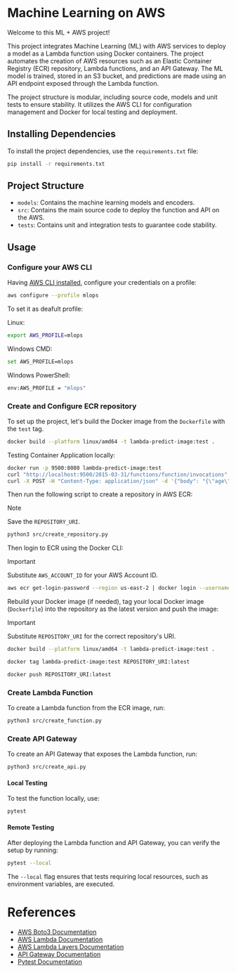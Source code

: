 # Machine Learning on AWS

Welcome to this ML + AWS project!

This project integrates Machine Learning (ML) with AWS services to deploy a model as a Lambda function using Docker containers. The project automates the creation of AWS resources such as an Elastic Container Registry (ECR) repository, Lambda functions, and an API Gateway. The ML model is trained, stored in an S3 bucket, and predictions are made using an API endpoint exposed through the Lambda function.

The project structure is modular, including source code, models and unit tests to ensure stability. It utilizes the AWS CLI for configuration management and Docker for local testing and deployment.

## Installing Dependencies

To install the project dependencies, use the `requirements.txt` file:

```sh
pip install -r requirements.txt
```

## Project Structure

- `models`: Contains the machine learning models and encoders.
- `src`: Contains the main source code to deploy the function and API on the AWS.
- `tests`: Contains unit and integration tests to guarantee code stability.

## Usage

### Configure your AWS CLI

Having [AWS CLI installed](https://docs.aws.amazon.com/cli/latest/userguide/getting-started-install.html), configure your credentials on a profile:
```bash
aws configure --profile mlops
```

To set it as deafult profile:

Linux:
```bash
export AWS_PROFILE=mlops
```

Windows CMD:
```bash
set AWS_PROFILE=mlops
```

Windows PowerShell:
```bash
env:AWS_PROFILE = "mlops"
```

### Create and Configure ECR repository

To set up the project, let's build the Docker image from the `Dockerfile` with the `test` tag.
```bash
docker build --platform linux/amd64 -t lambda-predict-image:test .
```

Testing Container Application locally:
```bash
docker run -p 9500:8080 lambda-predict-image:test
curl "http://localhost:9500/2015-03-31/functions/function/invocations" -d "{}"
curl -X POST -H "Content-Type: application/json" -d '{"body": "{\"age\": 42, \"job\": \"entrepreneur\", \"marital\": \"married\", \"education\": \"primary\", \"balance\": 558, \"housing\": \"yes\", \"duration\": 186, \"campaign\": 2}"}' "http://localhost:9500/2015-03-31/functions/function/invocations"
```

Then run the following script to create a repository in AWS ECR:

> [!NOTE]  
> Save the `REPOSITORY_URI`.

```bash
python3 src/create_repository.py
```

Then login to ECR using the Docker CLI:

> [!IMPORTANT]  
> Substitute `AWS_ACCOUNT_ID` for your AWS Account ID.

```bash
aws ecr get-login-password --region us-east-2 | docker login --username AWS --password-stdin AWS_ACCOUNT_ID.dkr.ecr.us-east-2.amazonaws.com
```

Rebuild your Docker image (if needed), tag your local Docker image (`Dockerfile`) into the repository as the latest version and push the image:

> [!IMPORTANT]  
> Substitute `REPOSITORY_URI` for the correct repository's URI.

```bash
docker build --platform linux/amd64 -t lambda-predict-image:test .

docker tag lambda-predict-image:test REPOSITORY_URI:latest

docker push REPOSITORY_URI:latest
```

### Create Lambda Function

To create a Lambda function from the ECR image, run:

```bash
python3 src/create_function.py
```

### Create API Gateway

To create an API Gateway that exposes the Lambda function, run:

```bash
python3 src/create_api.py
```

#### Local Testing

To test the function locally, use:

```bash
pytest
```

#### Remote Testing

After deploying the Lambda function and API Gateway, you can verify the setup by running:

```bash
pytest --local
```

The `--local` flag ensures that tests requiring local resources, such as environment variables, are executed.

# References

- [AWS Boto3 Documentation](https://boto3.amazonaws.com/v1/documentation/api/latest/index.html)
- [AWS Lambda Documentation](https://docs.aws.amazon.com/lambda/)
- [AWS Lambda Layers Documentation](https://docs.aws.amazon.com/lambda/latest/dg/chapter-layers.html)
- [API Gateway Documentation](https://docs.aws.amazon.com/apigateway/)
- [Pytest Documentation](https://docs.pytest.org/en/stable/)
